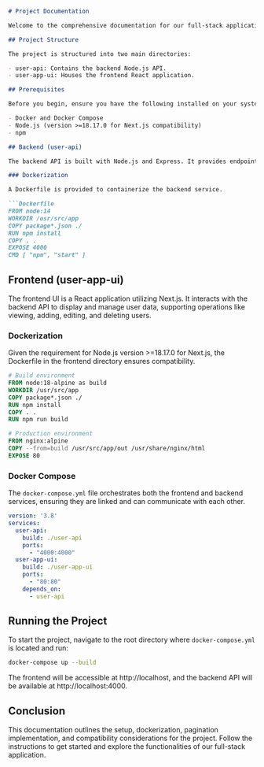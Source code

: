 ```markdown
# Project Documentation

Welcome to the comprehensive documentation for our full-stack application, which includes a backend API (user-api) and a frontend UI (user-app-ui). This guide covers setting up the project, dockerizing the frontend and backend, implementing pagination, and ensuring compatibility with specific Node.js versions for Next.js.

## Project Structure

The project is structured into two main directories:

- user-api: Contains the backend Node.js API.
- user-app-ui: Houses the frontend React application.

## Prerequisites

Before you begin, ensure you have the following installed on your system:

- Docker and Docker Compose
- Node.js (version >=18.17.0 for Next.js compatibility)
- npm

## Backend (user-api)

The backend API is built with Node.js and Express. It provides endpoints for managing user data, including CRUD operations and pagination.

### Dockerization

A Dockerfile is provided to containerize the backend service.

```Dockerfile
FROM node:14
WORKDIR /usr/src/app
COPY package*.json ./
RUN npm install
COPY . .
EXPOSE 4000
CMD [ "npm", "start" ]
```

## Frontend (user-app-ui)

The frontend UI is a React application utilizing Next.js. It interacts with the backend API to display and manage user data, supporting operations like viewing, adding, editing, and deleting users.

### Dockerization

Given the requirement for Node.js version >=18.17.0 for Next.js, the Dockerfile in the frontend directory ensures compatibility.

```Dockerfile
# Build environment
FROM node:18-alpine as build
WORKDIR /usr/src/app
COPY package*.json ./
RUN npm install
COPY . .
RUN npm run build

# Production environment
FROM nginx:alpine
COPY --from=build /usr/src/app/out /usr/share/nginx/html
EXPOSE 80
```

### Docker Compose

The `docker-compose.yml` file orchestrates both the frontend and backend services, ensuring they are linked and can communicate with each other.

```yaml
version: '3.8'
services:
  user-api:
    build: ./user-api
    ports:
      - "4000:4000"
  user-app-ui:
    build: ./user-app-ui
    ports:
      - "80:80"
    depends_on:
      - user-api
```

## Running the Project

To start the project, navigate to the root directory where `docker-compose.yml` is located and run:

```bash
docker-compose up --build
```

The frontend will be accessible at http://localhost, and the backend API will be available at http://localhost:4000.

## Conclusion

This documentation outlines the setup, dockerization, pagination implementation, and compatibility considerations for the project. Follow the instructions to get started and explore the functionalities of our full-stack application.
```